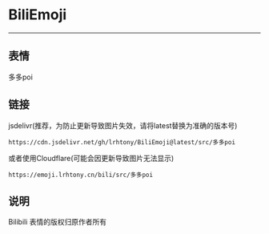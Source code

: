 # BiliEmoji
---
## 表情
多多poi
## 链接
jsdelivr(推荐，为防止更新导致图片失效，请将latest替换为准确的版本号)
```
https://cdn.jsdelivr.net/gh/lrhtony/BiliEmoji@latest/src/多多poi
```
或者使用Cloudflare(可能会因更新导致图片无法显示)
```
https://emoji.lrhtony.cn/bili/src/多多poi
```
## 说明
Bilibili 表情的版权归原作者所有
